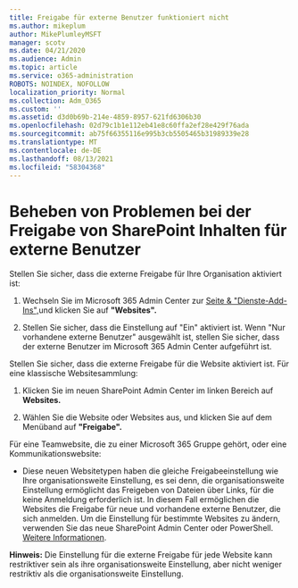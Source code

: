 ```yaml
---
title: Freigabe für externe Benutzer funktioniert nicht
ms.author: mikeplum
author: MikePlumleyMSFT
manager: scotv
ms.date: 04/21/2020
ms.audience: Admin
ms.topic: article
ms.service: o365-administration
ROBOTS: NOINDEX, NOFOLLOW
localization_priority: Normal
ms.collection: Adm_O365
ms.custom: ''
ms.assetid: d3d0b69b-214e-4859-8957-621fd6306b30
ms.openlocfilehash: 02d79c1b1e112eb41e8c60ffa2ef28e429f76ada
ms.sourcegitcommit: ab75f66355116e995b3cb5505465b31989339e28
ms.translationtype: MT
ms.contentlocale: de-DE
ms.lasthandoff: 08/13/2021
ms.locfileid: "58304368"
---
```

# <a name="fix-problems-sharing-sharepoint-content-with-external-users"></a>Beheben von Problemen bei der Freigabe von SharePoint Inhalten für externe Benutzer

Stellen Sie sicher, dass die externe Freigabe für Ihre Organisation aktiviert ist:
  
1. Wechseln Sie im Microsoft 365 Admin Center zur [Seite &amp; "Dienste-Add-Ins",](https://portal.office.com/adminportal/home#/Settings/ServicesAndAddIns)und klicken Sie auf **"Websites".**
    
2. Stellen Sie sicher, dass die Einstellung auf "Ein" aktiviert ist. Wenn "Nur vorhandene externe Benutzer" ausgewählt ist, stellen Sie sicher, dass der externe Benutzer im Microsoft 365 Admin Center aufgeführt ist.
    
Stellen Sie sicher, dass die externe Freigabe für die Website aktiviert ist. Für eine klassische Websitesammlung:
  
1. Klicken Sie im neuen SharePoint Admin Center im linken Bereich auf **Websites.**
    
2. Wählen Sie die Website oder Websites aus, und klicken Sie auf dem Menüband auf **"Freigabe".**
    
Für eine Teamwebsite, die zu einer Microsoft 365 Gruppe gehört, oder eine Kommunikationswebsite:
  
- Diese neuen Websitetypen haben die gleiche Freigabeeinstellung wie Ihre organisationsweite Einstellung, es sei denn, die organisationsweite Einstellung ermöglicht das Freigeben von Dateien über Links, für die keine Anmeldung erforderlich ist. In diesem Fall ermöglichen die Websites die Freigabe für neue und vorhandene externe Benutzer, die sich anmelden. Um die Einstellung für bestimmte Websites zu ändern, verwenden Sie das neue SharePoint Admin Center oder PowerShell. [Weitere Informationen](https://go.microsoft.com/fwlink/?linkid=871863).
    
**Hinweis:** Die Einstellung für die externe Freigabe für jede Website kann restriktiver sein als ihre organisationsweite Einstellung, aber nicht weniger restriktiv als die organisationsweite Einstellung. 
  

